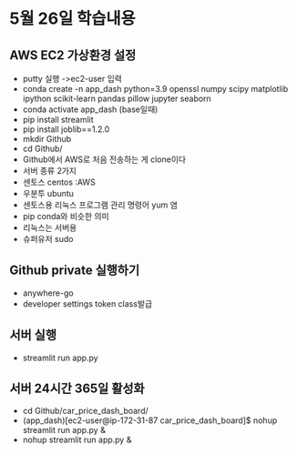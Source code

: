 # 5월 26일 학습내용

## AWS EC2 가상환경 설정
- putty 실행 ->ec2-user 입력
- conda create -n app_dash python=3.9 openssl numpy scipy matplotlib ipython scikit-learn pandas pillow jupyter seaborn
- conda activate app_dash (base일때)
- pip install streamlit
- pip install joblib==1.2.0
- mkdir Github
- cd Github/
- Github에서 AWS로 처음 전송하는 게 clone이다
- 서버 종류 2가지
- 센토스 centos :AWS
- 우분투 ubuntu
- 센토스용 리눅스 프로그램 관리 명령어 yum 염
- pip conda와 비슷한 의미
- 리눅스는 서버용 
- 슈퍼유저 sudo
  
## Github private 실행하기
- anywhere-go
- developer settings token class발급

## 서버 실행
- streamlit run app.py

## 서버 24시간 365일 활성화
- cd Github/car_price_dash_board/
- (app_dash)[ec2-user@ip-172-31-87 car_price_dash_board]$ nohup streamlit run app.py &
- nohup streamlit run app.py &